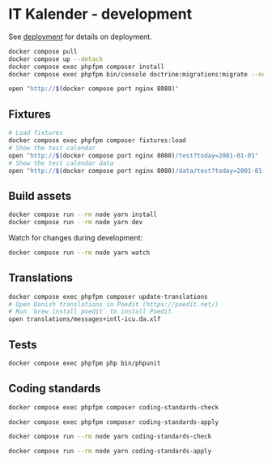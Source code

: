 # IT Kalender - development

See [deployment](deployment.md) for details on deployment.

```sh
docker compose pull
docker compose up --detach
docker compose exec phpfpm composer install
docker compose exec phpfpm bin/console doctrine:migrations:migrate --no-interaction

open "http://$(docker compose port nginx 8080)"
```

## Fixtures

```sh
# Load fixtures
docker compose exec phpfpm composer fixtures:load
# Show the test calendar
open "http://$(docker compose port nginx 8080)/test?today=2001-01-01"
# Show the test calendar data
open "http://$(docker compose port nginx 8080)/data/test?today=2001-01-01"
```

## Build assets

```sh
docker compose run --rm node yarn install
docker compose run --rm node yarn dev
```

Watch for changes during development:

```sh
docker compose run --rm node yarn watch
```

## Translations

```sh
docker compose exec phpfpm composer update-translations
# Open Danish translations in Poedit (https://poedit.net/)
# Run `brew install poedit` to install Poedit.
open translations/messages+intl-icu.da.xlf
```

## Tests

```sh
docker compose exec phpfpm php bin/phpunit
```

## Coding standards

```sh
docker compose exec phpfpm composer coding-standards-check
```

```sh
docker compose exec phpfpm composer coding-standards-apply
```

```sh
docker compose run --rm node yarn coding-standards-check
```

```sh
docker compose run --rm node yarn coding-standards-apply
```
